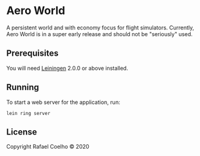 # Aero World

A persistent world and with economy focus for flight simulators. Currently, Aero World is in a super early release and
should not be "seriously" used.

## Prerequisites

You will need [Leiningen][] 2.0.0 or above installed.

[leiningen]: https://github.com/technomancy/leiningen

## Running

To start a web server for the application, run:

    lein ring server

## License

Copyright Rafael Coelho © 2020
